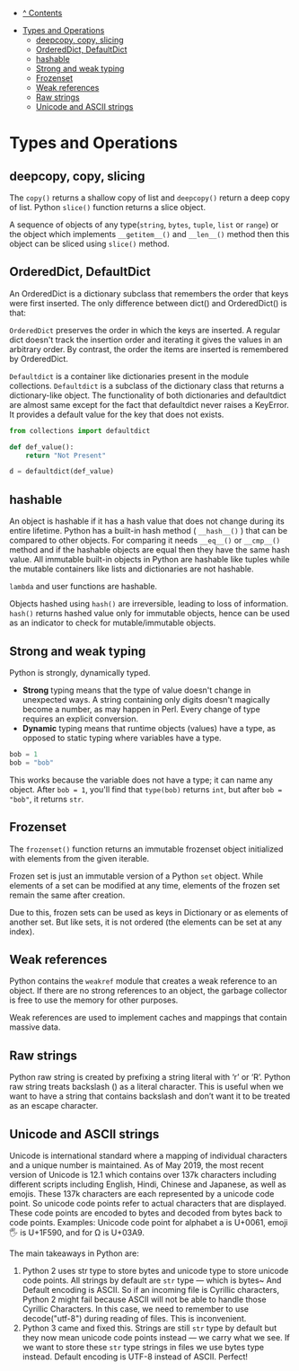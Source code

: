 * [^ Contents](../README.md)

<!-- TOC -->
* [Types and Operations](#types-and-operations)
  * [deepcopy, copy, slicing](#deepcopy-copy-slicing)
  * [OrderedDict, DefaultDict](#ordereddict-defaultdict)
  * [hashable](#hashable)
  * [Strong and weak typing](#strong-and-weak-typing)
  * [Frozenset](#frozenset)
  * [Weak references](#weak-references)
  * [Raw strings](#raw-strings)
  * [Unicode and ASCII strings](#unicode-and-ascii-strings)
<!-- TOC -->

# Types and Operations
## deepcopy, copy, slicing

The `copy()` returns a shallow copy of list and `deepcopy()` return a deep copy of list.
Python `slice()` function returns a slice object.

A sequence of objects of any type(`string`, `bytes`, `tuple`, `list` or `range`) or the object which
implements `__getitem__()` and `__len__()` method then this object can be sliced using `slice()` method.

## OrderedDict, DefaultDict

An OrderedDict is a dictionary subclass that remembers the order that keys were first inserted. The only difference
between dict() and OrderedDict() is that:

`OrderedDict` preserves the order in which the keys are inserted. A regular dict doesn't track the insertion order and
iterating it gives the values in an arbitrary order. By contrast, the order the items are inserted is remembered by
OrderedDict.

`Defaultdict` is a container like dictionaries present in the module collections. `Defaultdict` is a subclass of the
dictionary class that returns a dictionary-like object. The functionality of both dictionaries and defaultdict are
almost same except for the fact that defaultdict never raises a KeyError. It provides a default value for the key that
does not exists.

```python
from collections import defaultdict

def def_value():
    return "Not Present"

d = defaultdict(def_value)
```

## hashable

An object is hashable if it has a hash value that does not change during its entire lifetime. Python has a built-in hash
method ( `__hash__()` ) that can be compared to other objects. For comparing it needs `__eq__()` or `__cmp__()` method
and if the hashable objects are equal then they have the same hash value. All immutable built-in objects in Python are
hashable like tuples while the mutable containers like lists and dictionaries are not hashable.

`lambda` and user functions are hashable.

Objects hashed using `hash()` are irreversible, leading to loss of information.
`hash()` returns hashed value only for immutable objects, hence can be used as an indicator to check for
mutable/immutable objects.

## Strong and weak typing

Python is strongly, dynamically typed.

* **Strong** typing means that the type of value doesn't change in unexpected ways. A string containing only digits
  doesn't magically become a number, as may happen in Perl. Every change of type requires an explicit conversion.
* **Dynamic** typing means that runtime objects (values) have a type, as opposed to static typing where variables have a
  type.

```python
bob = 1
bob = "bob"
```

This works because the variable does not have a type; it can name any object. After `bob = 1`, you'll find
that `type(bob)` returns `int`, but after `bob = "bob"`, it returns `str`.

## Frozenset

The `frozenset()` function returns an immutable frozenset object initialized with elements from the given iterable.

Frozen set is just an immutable version of a Python `set` object. While elements of a set can be modified at any time,
elements of the frozen set remain the same after creation.

Due to this, frozen sets can be used as keys in Dictionary or as elements of another set. But like sets, it is not
ordered (the elements can be set at any index).

## Weak references

Python contains the `weakref` module that creates a weak reference to an object. If there are no strong references to
an object, the garbage collector is free to use the memory for other purposes.

Weak references are used to implement caches and mappings that contain massive data.

## Raw strings

Python raw string is created by prefixing a string literal with ‘r’ or ‘R’. Python raw string treats backslash (\) as a
literal character. This is useful when we want to have a string that contains backslash and don’t want it to be treated
as an escape character.

## Unicode and ASCII strings

Unicode is international standard where a mapping of individual characters and a unique number is maintained. As of May
2019, the most recent version of Unicode is 12.1 which contains over 137k characters including different scripts
including English, Hindi, Chinese and Japanese, as well as emojis. These 137k characters are each represented by a
unicode code point. So unicode code points refer to actual characters that are displayed.
These code points are encoded to bytes and decoded from bytes back to code points. Examples: Unicode code point for
alphabet a is U+0061, emoji 🖐 is U+1F590, and for Ω is U+03A9.

The main takeaways in Python are:

1. Python 2 uses str type to store bytes and unicode type to store unicode code points. All strings by default are `str`
   type — which is bytes~ And Default encoding is ASCII. So if an incoming file is Cyrillic characters, Python 2 might
   fail because ASCII will not be able to handle those Cyrillic Characters. In this case, we need to remember to use
   decode("utf-8") during reading of files. This is inconvenient.
2. Python 3 came and fixed this. Strings are still `str` type by default but they now mean unicode code points instead —
   we carry what we see. If we want to store these `str` type strings in files we use bytes type instead. Default
   encoding is UTF-8 instead of ASCII. Perfect!
